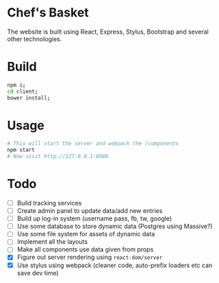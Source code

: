 # Chef's Basket
The website is built using React, Express, Stylus, Bootstrap and several other technologies.

# Build
```bash
npm i;
cd client;
bower install;
```

# Usage
```bash
# This will start the server and webpack the /components
npm start
# Now visit http://127.0.0.1:8080
```

# Todo
* [ ] Build tracking services
* [ ] Create admin panel to update data/add new entries
* [ ] Build up log-in system (username pass, fb, tw, google)
* [ ] Use some database to store dynamic data (Postgres using Massive?)
* [ ] Use some file system for assets of dynamic data
* [ ] Implement all the layouts
* [ ] Make all components use data given from props
* [x] Figure out server rendering using `react-dom/server`
* [x] Use stylus using webpack (cleaner code, auto-prefix loaders etc can save dev time)
